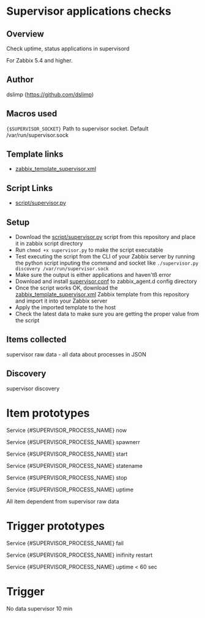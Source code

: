 # Supervisor applications checks

## Overview

Check uptime, status applications in supervisord

For Zabbix 5.4 and higher. 

## Author

dslimp (https://github.com/dslimp)

## Macros used

`{$SUPERVISOR_SOCKET}` Path to supervisor socket. Default  /var/run/supervisor.sock 

## Template links
- [zabbix_template_supervisor.xml](zabbix_template_supervisor.xml)

## Script Links
- [script/supervisor.py](script/supervisor.py)

## Setup
- Download the [script/supervisor.py](script/supervisor.py) script from this repository and place it in zabbix script directory
- Run `chmod +x supervisor.py` to make the script executable
- Test executing the script from the CLI of your Zabbix server by running the python script inputing the command and socket like `./supervisor.py discovery /var/run/supervisor.sock`
- Make sure the output is either applications and haven'tß error
- Download and install [supervisor.conf](supervisor.conf) to zabbix_agent.d config directory
- Once the script works OK, download the [zabbix_template_supervisor.xml](zabbix_template_supervisor.xml) Zabbix template from this repository and import it into your Zabbix server
- Apply the imported template to the host
- Check the latest data to make sure you are getting the proper value from the script

## Items collected

supervisor raw data - all data about processes in JSON

## Discovery

supervisor discovery

# Item prototypes

Service {#SUPERVISOR_PROCESS_NAME} now

Service {#SUPERVISOR_PROCESS_NAME} spawnerr

Service {#SUPERVISOR_PROCESS_NAME} start

Service {#SUPERVISOR_PROCESS_NAME} statename

Service {#SUPERVISOR_PROCESS_NAME} stop

Service {#SUPERVISOR_PROCESS_NAME} uptime

All item dependent from supervisor raw data

# Trigger prototypes

Service {#SUPERVISOR_PROCESS_NAME} fail

Service {#SUPERVISOR_PROCESS_NAME} inifinity restart

Service {#SUPERVISOR_PROCESS_NAME} uptime < 60 sec	

# Trigger

No data supervisor 10 min 

